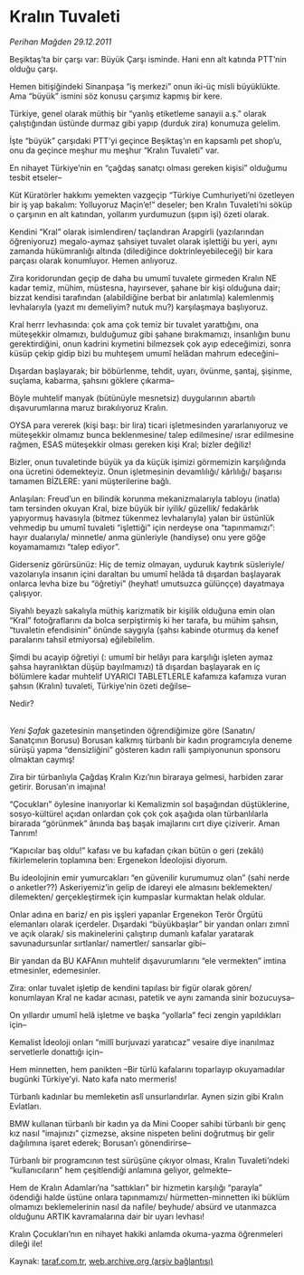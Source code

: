 # Kralın Tuvaleti

*Perihan Mağden 29.12.2011*

<div class="yazi"><p>Beşiktaş’ta bir çarşı var: Büyük Çarşı isminde. Hani enn alt katında PTT’nin olduğu çarşı.</p>
<p>Hemen bitişiğindeki Sinanpaşa “iş merkezi” onun iki-üç misli büyüklükte. Ama “büyük” ismini söz konusu çarşımız kapmış bir kere.</p>
<p>Türkiye, genel olarak müthiş bir “yanlış etiketleme sanayii a.ş.” olarak çalıştığından üstünde durmaz gibi yapıp (durduk zira) konumuza gelelim.</p>
<p>İşte “büyük” çarşıdaki PTT’yi geçince Beşiktaş’ın en kapsamlı pet shop’u, onu da geçince meşhur mu meşhur “Kralın Tuvaleti” var. </p>
<p>En nihayet Türkiye’nin en “çağdaş sanatçı olması gereken kişisi” olduğumu tesbit etseler–</p>
<p>Küt Küratörler hakkımı yemekten vazgeçip “Türkiye Cumhuriyeti’ni özetleyen bir iş yap bakalım: Yolluyoruz Maçin’e!” deseler; ben Kralın Tuvaleti’ni söküp o çarşının en alt katından, yollarım yurdumuzun (şıpın işi) özeti olarak.</p>
<p>Kendini “Kral” olarak isimlendiren/ taçlandıran Arapgirli (yazılarından öğreniyoruz) megalo-aymaz şahsiyet tuvalet olarak işlettiği bu yeri, aynı zamanda hükümranlığı altında (dilediğince doktrinleyebileceği) bir kara parçası olarak konumluyor. Hemen anlıyoruz.</p>
<p>Zira koridorundan geçip de daha bu umumî tuvalete girmeden Kralın NE kadar temiz, mühim, müstesna, hayırsever, şahane bir kişi olduğuna dair; bizzat kendisi tarafından (alabildiğine berbat bir anlatımla) kalemlenmiş levhalarıyla (yazıt mı demeliyim? nutuk mu?) karşılaşmaya başlıyoruz.</p>
<p>Kral herrr levhasında: çok ama çok temiz bir tuvalet yarattığını, ona müteşekkir olmamızı, bulduğumuz gibi şahane bırakmamızı, insanlığın bunu gerektirdiğini, onun kadrini kıymetini bilmezsek çok ayıp edeceğimizi, sonra küsüp çekip gidip bizi bu muhteşem umumî helâdan mahrum edeceğini–</p>
<p>Dışardan başlayarak; bir böbürlenme, tehdit, uyarı, övünme, şantaj, şişinme, suçlama, kabarma, şahsını göklere çıkarma–</p>
<p>Böyle muhtelif manyak (bütünüyle mesnetsiz) duygularının abartılı dışavurumlarına maruz bırakılıyoruz Kralın.</p>
<p>OYSA para vererek (kişi başı: bir lira) ticari işletmesinden yararlanıyoruz ve müteşekkir olmamız bunca beklenmesine/ talep edilmesine/ ısrar edilmesine rağmen, ESAS müteşekkir olması gereken kişi Kral; bizler değiliz!</p>
<p>Bizler, onun tuvaletinde büyük ya da küçük işimizi görmemizin karşılığında ona ücretini ödemekteyiz. Onun işletmesinin devamlılığı/ kârlılığı/ başarısı tamamen BİZLERE: yani müşterilerine bağlı.</p>
<p>Anlaşılan: Freud’un en bilindik korunma mekanizmalarıyla tabloyu (inatla) tam tersinden okuyan Kral, bize büyük bir iyilik/ güzellik/ fedakârlık yapıyormuş havasıyla (bitmez tükenmez levhalarıyla) yalan bir üstünlük vehmedip bu umumî tuvaleti “işlettiği” için nerdeyse ona “tapınmamızı”: hayır dualarıyla/ minnetle/ anma günleriyle (handiyse) onu yere göğe koyamamamızı “talep ediyor”.</p>
<p>Giderseniz görürsünüz: Hiç de temiz olmayan, uyduruk kaytırık süsleriyle/ vazolarıyla insanın içini daraltan bu umumî helâda tâ dışardan başlayarak onlarca levha bize bu “öğretiyi” (heyhat! umutsuzca gülünççe) dayatmaya çalışıyor.</p>
<p>Siyahlı beyazlı sakalıyla müthiş karizmatik bir kişilik olduğuna emin olan “Kral” fotoğraflarını da bolca serpiştirmiş ki her tarafa, bu mühim şahsın, “tuvaletin efendisinin” önünde saygıyla (şahsı kabinde oturmuş da kenef paralarını tahsil etmiyorsa) eğilebilelim.</p>
<p>Şimdi bu acayip öğretiyi (: umumî bir helâyı para karşılığı işleten aymaz şahsa hayranlıktan düşüp bayılmamızı) tâ dışardan başlayarak en iç bölümlere kadar muhtelif UYARICI TABLETLERLE kafamıza kafamıza vuran şahsın (Kralın) tuvaleti, Türkiye’nin özeti değilse–</p>
<p>Nedir?</p>
<p><i><br/>Yeni Şafak</i> gazetesinin manşetinden öğrendiğimize göre (Sanatın/ Sanatçının Borusu) Borusan kalkmış türbanlı bir kadın programcıyla deneme sürüşü yapma “densizliğini” gösteren kadın ralli şampiyonunun sponsoru olmaktan caymış!</p>
<p>Zira bir türbanlıyla Çağdaş Kralın Kızı’nın biraraya gelmesi, harbiden zarar getirir. Borusan’ın imajına!</p>
<p>“Çocukları” öylesine inanıyorlar ki Kemalizmin sol başağından düştüklerine, sosyo-kültürel açıdan onlardan çok çok çok aşağıda olan türbanlılarla birarada “görünmek” ânında baş başak imajlarını cırt diye çiziverir. Aman Tanrım!</p>
<p>“Kapıcılar baş oldu!” kafası ve bu kafadan çıkan bütün o geri (zekâlı) fikirlemelerin toplamına ben: Ergenekon İdeolojisi diyorum.</p>
<p>Bu ideolojinin emir yumurcakları “en güvenilir kurumumuz olan” (sahi nerde o anketler??) Askeriyemiz’in gelip de idareyi ele almasını beklemekten/ dilemekten/ gerçekleştirmek için kumpaslar kurmaktan helak oldular.</p>
<p>Onlar adına en bariz/ en pis işşleri yapanlar Ergenekon Terör Örgütü elemanları olarak içerdeler. Dışardaki “büyükbaşlar” bir yandan onları zımnî ve açık olarak/ sis makinelerini çalıştırıp dumanlı kafalar yaratarak savunadursunlar sırtlanlar/ namertler/ sansarlar gibi–</p>
<p>Bir yandan da BU KAFAnın muhtelif dışavurumlarını “ele vermekten” imtina etmesinler, edemesinler.</p>
<p>Zira: onlar tuvalet işletip de kendini tapılası bir figür olarak gören/ konumlayan Kral ne kadar acınası, patetik ve aynı zamanda sinir bozucuysa–</p>
<p>On yıllardır umumî helâ işletme ve başka “yollarla” feci zengin yapıldıkları için–</p>
<p>Kemalist İdeoloji onları “millî burjuvazi yaratıcaz” vesaire diye inanılmaz servetlerle donattığı için–</p>
<p>Hem minnetten, hem panikten –Bir türlü kafalarını toparlayıp okuyamadılar bugünki Türkiye’yi. Nato kafa nato mermeris!</p>
<p>Türbanlı kadınlar bu memleketin aslî unsurlarıdırlar. Aynen sizin gibi Kralın Evlatları. </p>
<p>BMW kullanan türbanlı bir kadın ya da Mini Cooper sahibi türbanlı bir genç kız nasıl “imajınızı” çizmezse, aksine nispeten belini doğrutmuş bir gelir dağılımına işaret ederek; Borusan’ı gönendirirse–</p>
<p>Türbanlı bir programcının test sürüşüne çıkıyor olması, Kralın Tuvaleti’ndeki “kullanıcıların” hem çeşitlendiği anlamına geliyor, gelmekte–</p>
<p>Hem de Kralın Adamları’na “sattıkları” bir hizmetin karşılığı “parayla” ödendiği halde üstüne onlara tapınmamızı/ hürmetten-minnetten iki büklüm olmamızı beklemelerinin nasıl da nafile/ beyhude/ absürd ve utanmazca olduğunu ARTIK kavramalarına dair bir uyarı levhası!</p>
<p>Kralın Çocukları’nın en nihayet hakiki anlamda okuma-yazma öğrenmeleri dileği ile! </p>
</div>

Kaynak: [taraf.com.tr](http://www.taraf.com.tr/perihan-magden/makale-kralin-tuvaleti.htm), [web.archive.org (arşiv bağlantısı)](http://web.archive.org/web/20131107144901/http://www.taraf.com.tr/perihan-magden/makale-kralin-tuvaleti.htm)
